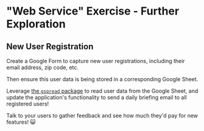 # "Web Service" Exercise - Further Exploration

## New User Registration

Create a Google Form to capture new user registrations, including their email address, zip code, etc.

Then ensure this user data is being stored in a corresponding Google Sheet.

Leverage [the `gspread` package](/notes/python/packages/gspread.md) to read user data from the Google Sheet, and update the application's functionality to send a daily briefing email to all registered users!

Talk to your users to gather feedback and see how much they'd pay for new features! :smiley_cat:
